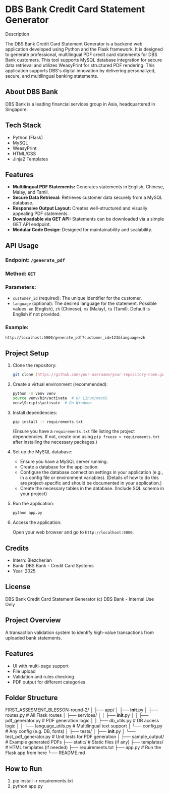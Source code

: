 # DBS Bank Credit Card Statement Generator

 Description

The DBS Bank Credit Card Statement Generator is a backend web application developed using Python and the Flask framework. It is designed to generate professional, multilingual PDF credit card statements for DBS Bank customers. This tool supports MySQL database integration for secure data retrieval and utilizes WeasyPrint for structured PDF rendering.  This application supports DBS's digital innovation by delivering personalized, secure, and multilingual banking statements.

## About DBS Bank

DBS Bank is a leading financial services group in Asia, headquartered in Singapore.

## Tech Stack

* Python (Flask)
* MySQL
* WeasyPrint
* HTML/CSS
* Jinja2 Templates

## Features

* **Multilingual PDF Statements:** Generates statements in English, Chinese, Malay, and Tamil.
* **Secure Data Retrieval:** Retrieves customer data securely from a MySQL database.
* **Responsive Output Layout:** Creates well-structured and visually appealing PDF statements.
* **Downloadable via GET API:** Statements can be downloaded via a simple GET API endpoint.
* **Modular Code Design:** Designed for maintainability and scalability.

## API Usage

### Endpoint: `/generate_pdf`

### Method: `GET`

### Parameters:

* `customer_id` (required):  The unique identifier for the customer.
* `language` (optional):  The desired language for the statement.  Possible values: `en` (English), `zh` (Chinese), `ms` (Malay), `ta` (Tamil).  Default is English if not provided.

### Example:

`http://localhost:5000/generate_pdf?customer_id=123&language=zh`

## Project Setup

1.  Clone the repository:
    ```bash
    git clone [https://github.com/your-username/your-repository-name.git](https://github.com/your-username/your-repository-name.git) #Replace with actual repo
    ```
2.  Create a virtual environment (recommended):
    ```bash
    python -m venv venv
    source venv/bin/activate  # On Linux/macOS
    venv\Scripts\activate  # On Windows
    ```
3.  Install dependencies:
    ```bash
    pip install -r requirements.txt
    ```
    (Ensure you have a `requirements.txt` file listing the project dependencies.  If not, create one using `pip freeze > requirements.txt` after installing the necessary packages.)

4.  Set up the MySQL database:
    * Ensure you have a MySQL server running.
    * Create a database for the application.
    * Configure the database connection settings in your application (e.g., in a config file or environment variables).  (Details of how to do this are project-specific and should be documented in your application.)
    * Create the necessary tables in the database. (Include SQL schema in your project)
5. Run the application:
    ```bash
    python app.py
    ```
6.  Access the application:

    Open your web browser and go to `http://localhost:5000`.

## Credits

* Intern: Blezcherian
* Bank: DBS Bank - Credit Card Systems
* Year: 2025

## License

DBS Bank Credit Card Statement Generator (c) DBS Bank - Internal Use Only


## Project Overview
A transaction validation system to identify high-value transactions from uploaded bank statements.

## Features
- UI with multi-page support
- File upload
- Validation and rules checking
- PDF output for different categories

## Folder Structure
FIRST_ASSESMENT_BLESSON-round-2/
│
├── app/
│   ├── __init__.py
│   ├── routes.py              # All Flask routes
│   ├── services/
│   │   ├── __init__.py
│   │   ├── pdf_generator.py   # PDF generation logic
│   │   ├── db_utils.py        # DB access logic
│   │   └── language_utils.py  # Multilingual text support
│   └── config.py              # Any config (e.g. DB, fonts)
│
├── tests/
│   ├── __init__.py
│   └── test_pdf_generator.py  # Unit tests for PDF generation
│
├── sample_output/             # Example generated PDFs
├── static/                    # Static files (if any)
├── templates/                 # HTML templates (if needed)
├── requirements.txt
├── app.py                     # Run the Flask app from here
└── README.md


## How to Run
1. pip install -r requirements.txt
2. python app.py
